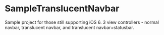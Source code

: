 SampleTranslucentNavbar
=======================

Sample project for those still supporting iOS 6. 3 view controllers - normal navbar, translucent navbar, and translucent navbar+statusbar.